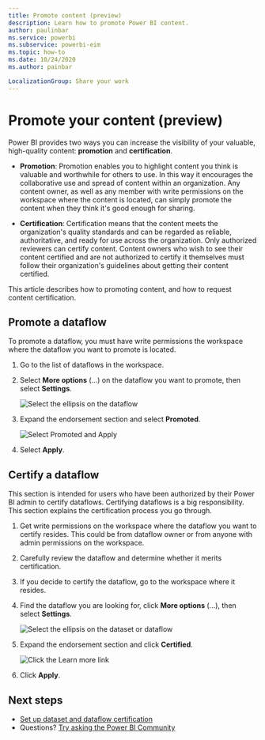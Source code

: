 ```yaml
---
title: Promote content (preview)
description: Learn how to promote Power BI content.
author: paulinbar
ms.service: powerbi
ms.subservice: powerbi-eim
ms.topic: how-to
ms.date: 10/24/2020
ms.author: painbar

LocalizationGroup: Share your work
---
```

# Promote your content (preview)

Power BI provides two ways you can increase the visibility of your valuable, high-quality content: **promotion** and **certification**.



* **Promotion**: Promotion enables you to highlight content you think is valuable and worthwhile for others to use. In this way it encourages the collaborative use and spread of content within an organization. Any content owner, as well as any member with write permissions on the workspace where the content is located, can simply promote the content when they think it's good enough for sharing.

* **Certification**: Certification means that the content meets the organization's quality standards and can be regarded as reliable, authoritative, and ready for use across the organization. Only authorized reviewers can certify content. Content owners who wish to see their content certified and are not authorized to certify it themselves must follow their organization's guidelines about getting their content certified.

This article describes how to promoting content, and how to request content certification.

## Promote a dataflow

To promote a dataflow, you must have write permissions the workspace where the dataflow you want to promote is located.

1. Go to the list of dataflows in the workspace.
 
1. Select **More options** (...) on the dataflow you want to promote, then select **Settings**.

    ![Select the ellipsis on the dataflow](media/service-promote-certify/power-bi-dataflow-settings.png)

1. Expand the endorsement section and select **Promoted**.

    ![Select Promoted and Apply](media/service-promote-certify/power-bi-dataflow-promoted-endorsement.png)

1. Select **Apply**.

## Certify a dataflow

This section is intended for users who have been authorized by their Power BI admin to certify dataflows. Certifying dataflows is a big responsibility. This section explains the certification process you go through.

1. Get write permissions on the workspace where the dataflow you want to certify resides. This could be from dataflow owner or from anyone with admin permissions on the workspace. 

1. Carefully review the dataflow and determine whether it merits certification.

1. If you decide to certify the dataflow, go to the workspace where it resides.
 
1. Find the dataflow you are looking for, click **More options** (...), then select **Settings**.

    ![Select the ellipsis on the dataset or dataflow](media/service-promote-certify/power-bi-dataflow-settings.png)

1. Expand the endorsement section and click **Certified**. 

    ![Click the Learn more link](media/service-promote-certify/service-certify-datasets-dataflows.png)

2. Click **Apply**.

## Next steps

* [Set up dataset and dataflow certification](../admin/service-admin-setup-certification.md)
* Questions? [Try asking the Power BI Community](https://community.powerbi.com/)